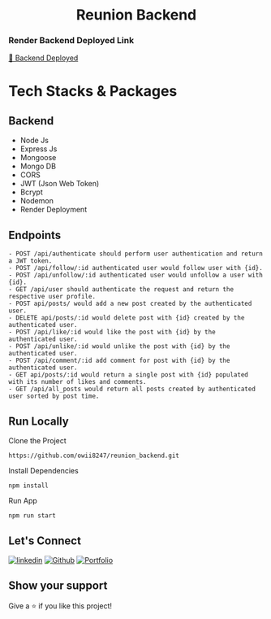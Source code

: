 <h1 align="center">Reunion Backend</h1>


<h3>Render Backend Deployed Link</h3>

<a  href="https://reunion-backend-q3nt.onrender.com">🔗 Backend Deployed </a>


# Tech Stacks & Packages
## Backend
- Node Js
- Express Js
- Mongoose
- Mongo DB
- CORS
- JWT (Json Web Token)
- Bcrypt
- Nodemon
- Render Deployment

 ## Endpoints
 ```
 - POST /api/authenticate should perform user authentication and return a JWT token.
 - POST /api/follow/:id authenticated user would follow user with {id}.
 - POST /api/unfollow/:id authenticated user would unfollow a user with {id}.
 - GET /api/user should authenticate the request and return the respective user profile.
 - POST api/posts/ would add a new post created by the authenticated user.
 - DELETE api/posts/:id would delete post with {id} created by the authenticated user.
 - POST /api/like/:id would like the post with {id} by the authenticated user.
 - POST /api/unlike/:id would unlike the post with {id} by the authenticated user.
 - POST /api/comment/:id add comment for post with {id} by the authenticated user.
 - GET api/posts/:id would return a single post with {id} populated with its number of likes and comments.
 - GET /api/all_posts would return all posts created by authenticated user sorted by post time.
```


## Run Locally
Clone the Project
```
https://github.com/owii8247/reunion_backend.git
``` 

Install Dependencies
```
npm install
```
Run App
```
npm run start
```


## Let's Connect

[![linkedin](https://img.shields.io/badge/mdowaisathar-0077B5?style=for-the-badge&logo=linkedin&logoColor=white)](https://www.linkedin.com/in/md-owais-athar-a16337a2/)
[![Github](https://img.shields.io/badge/owii8247-20232A?style=for-the-badge&logo=Github&logoColor=white)](https://github.com/owii8247/)
[![Portfolio](https://img.shields.io/badge/Portfolio-20232A?style=for-the-badge&logo=portfolio&logoColor=white)](https://owii8247.github.io/)

## Show your support
<p> Give a ⭐️ if you like this project! </p>
<br/>
